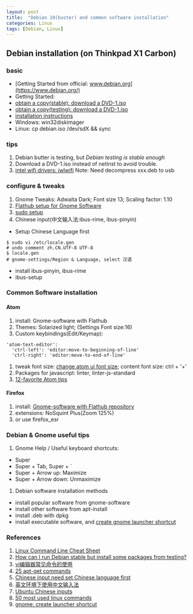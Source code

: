 ```yaml
---
layout: post
title:  "Debian 10(buster) and common software installation"
categories: Linux
tags: [Debian, Linux]
---
```

## Debian installation (on Thinkpad X1 Carbon)
### basic
- [Getting Started from official: www.debian.org](https://www.debian.org/)
- Getting Started:
 - [obtain a copy(stable): download a DVD-1.iso](https://www.debian.org/distrib/)
 - [obtain a copy(testing): download a DVD-1.iso](https://cdimage.debian.org/cdimage/buster_di_alpha2/amd64/iso-dvd/)
- [installation instructions](https://www.debian.org/releases/stable/amd64/)
 - Windows: win32diskimager
 - Linux: cp debian.iso /dev/sdX && sync

### tips
1. Debian butter is testing, but *Debian testing is stable enough*
1. Download a DVD-1.iso instead of netinst to avoid trouble.
1. [intel wifi drivers: iwlwifi](https://packages.debian.org/jessie/firmware-iwlwifi) Note: Need decompress xxx.deb to usb

### configure & tweaks
1. Gnome Tweaks: Adwaita Dark; Font size 13; Scaling factor: 1.10
1. [Flathub setup for Gnome Software](https://flatpak.org/setup/Debian/)
1. [sudo setup](https://wiki.debian.org/sudo)
1. Chinese input(中文输入法:ibus-rime, ibus-pinyin)
 - Setup Chinese Language first
```
$ sudo vi /etc/locale.gen
# undo comment zh.CN.UTF-8 UTF-8
$ locale.gen
# gnome-settings/Region & Language, select 汉语
```
 - install ibus-pinyin, ibus-rime
 - ibus-setup

### Common Software installation
#### Atom
1. install: Gnome-software with Flathub
1. Themes: Solarized light; (Settings Font size:16)
1. Custom keybindings(Edit/Keymap):
```
'atom-text-editor':
  'ctrl-left': 'editor:move-to-beginning-of-line'
  'ctrl-right': 'editor:move-to-end-of-line'
```
1. tweak font size: [change atom ui font size](https://discuss.atom.io/t/how-to-set-the-font-for-the-settings-ui-and-the-command-browser/13498); content font size: ctrl + '+'
1. Packages for javascript: linter, linter-js-standard
1. [12-favorite Atom tips](https://www.sitepoint.com/12-favorite-atom-tips-and-shortcuts-to-improve-your-workflow/)

#### Firefox
1. install: [Gnome-software with Flathub repository](https://firefox-flatpak.mojefedora.cz/)
1. extensions: NoSquint Plus(Zoom 125%)
1. or use firefox_esr

### Debian & Gnome useful tips
1. Gnome Help / Useful keyboard shortcuts:
  - Super
  - Super + Tab, Super + `
  - Super + Arrow up: Maximize
  - Super + Arrow down: Unmaximize
1. Debian software installation methods
  - install popular software from gnome-software
   - install other software from apt-install
   - install .deb with dpkg
   - install executable software, and [create gnome launcher shortcut](https://unix.stackexchange.com/questions/211005/create-launcher-shortcut)

### References
1. [Linux Command Line Cheat Sheet](https://www.cheatography.com/davechild/cheat-sheets/linux-command-line/)
1. [How can I run Debian stable but install some packages from testing?](http://serverfault.com/questions/22414/how-can-i-run-debian-stable-but-install-some-packages-from-testing)
1. [vi编辑器常见命令的使用](http://c.biancheng.net/cpp/html/2735.html)
1. [25 apt-get commands](https://www.tecmint.com/useful-basic-commands-of-apt-get-and-apt-cache-for-package-management/)
1. [Chinese input need set Chinese language first](https://www.linuxdashen.com/debian-8%e5%a6%82%e4%bd%95%e5%b0%86%e8%af%ad%e8%a8%80%e4%bb%8e%e8%8b%b1%e6%96%87%e6%9b%b4%e6%94%b9%e4%b8%ba%e4%b8%ad%e6%96%87)
1. [英文环境下使用中文输入法](https://blog.csdn.net/u010187139/article/details/40859267)
1. [Ubuntu Chinese inputs](https://jingyan.baidu.com/article/bad08e1ef4b2f109c85121b7.html)
1. [50 most used linux commands](https://www.thegeekstuff.com/2010/11/50-linux-commands/?utm%255fsource=feedburner)
1. [gnome: create launcher shortcut ](https://unix.stackexchange.com/questions/211005/create-launcher-shortcut)
